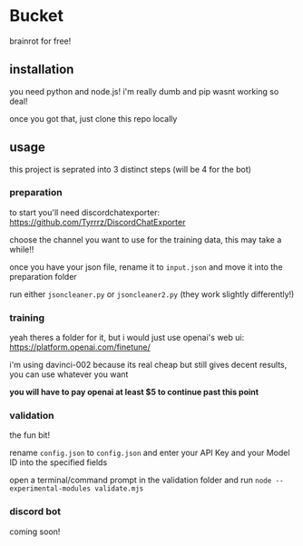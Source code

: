 # Bucket

brainrot for free!

## installation
you need python and node.js! i'm really dumb and pip wasnt working so deal!

once you got that, just clone this repo locally 

## usage
this project is seprated into 3 distinct steps (will be 4 for the bot)

### preparation
to start you'll need discordchatexporter: https://github.com/Tyrrrz/DiscordChatExporter

choose the channel you want to use for the training data, this may take a while!!

once you have your json file, rename it to `input.json` and move it into the preparation folder

run either `jsoncleaner.py` or `jsoncleaner2.py` (they work slightly differently!)

### training

yeah theres a folder for it, but i would just use openai's web ui: https://platform.openai.com/finetune/

i'm using davinci-002 because its real cheap but still gives decent results, you can use whatever you want

**you will have to pay openai at least $5 to continue past this point**

### validation
the fun bit!

rename `config.json` to `config.json` and enter your API Key and your Model ID into the specified fields

open a terminal/command prompt in the validation folder and run `node --experimental-modules validate.mjs`

### discord bot

coming soon!


